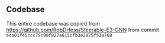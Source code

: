 ## Codebase 
This entire codebase was copied from https://github.com/RobDHess/Steerable-E3-GNN
from commit `eda01f45ccc75c90f827a615cfb3e2875f53a768`